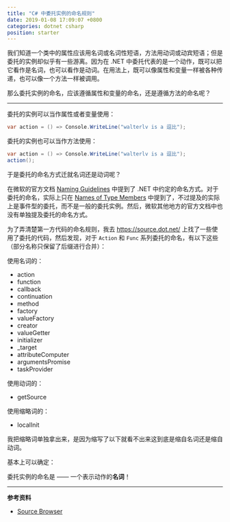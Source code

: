 ```yaml
---
title: "C# 中委托实例的命名规则"
date: 2019-01-08 17:09:07 +0800
categories: dotnet csharp
position: starter
---
```


我们知道一个类中的属性应该用名词或名词性短语，方法用动词或动宾短语；但是委托的实例却似乎有一些游离。因为在 .NET 中委托代表的是一个动作，既可以把它看作是名词，也可以看作是动词。在用法上，既可以像属性和变量一样被各种传递，也可以像一个方法一样被调用。

那么委托实例的命名，应该遵循属性和变量的命名，还是遵循方法的命名呢？

---

委托的实例可以当作属性或者变量使用：

```csharp
var action = () => Console.WriteLine("walterlv is a 逗比");
```

委托的实例也可以当作方法使用：

```csharp
var action = () => Console.WriteLine("walterlv is a 逗比");
action();
```

于是委托的命名方式迁就名词还是动词呢？

在微软的官方文档 [Naming Guidelines](https://docs.microsoft.com/en-us/dotnet/standard/design-guidelines/naming-guidelines) 中提到了 .NET 中约定的命名方式。对于委托的命名，实际上只在 [Names of Type Members](https://docs.microsoft.com/en-us/dotnet/standard/design-guidelines/names-of-type-members#names-of-events) 中提到了，不过提及的实际上是事件型的委托，而不是一般的委托实例。然后，微软其他地方的官方文档中也没有单独提及委托的命名方式。

为了弄清楚第一方代码的命名规则，我去 <https://source.dot.net/> 上找了一些使用了委托的代码，然后发现，对于 `Action` 和 `Func` 系列委托的命名，有以下这些（部分名称只保留了后缀进行合并）：

使用名词的：

- action
- function
- callback
- continuation
- method
- factory
- valueFactory
- creator
- valueGetter
- initializer
- _target
- attributeComputer
- argumentsPromise
- taskProvider

使用动词的：

- getSource

使用缩略词的：

- localInit

我把缩略词单独拿出来，是因为缩写了以下就看不出来这到底是缩自名词还是缩自动词。

基本上可以确定：

委托实例的命名是 —— 一个表示动作的**名词**！

---

**参考资料**

- [Source Browser](https://source.dot.net/)

